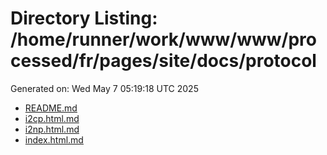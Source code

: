 # Directory Listing: /home/runner/work/www/www/processed/fr/pages/site/docs/protocol
Generated on: Wed May  7 05:19:18 UTC 2025

- [README.md](README.md)
- [i2cp.html.md](i2cp.html.md)
- [i2np.html.md](i2np.html.md)
- [index.html.md](index.html.md)
